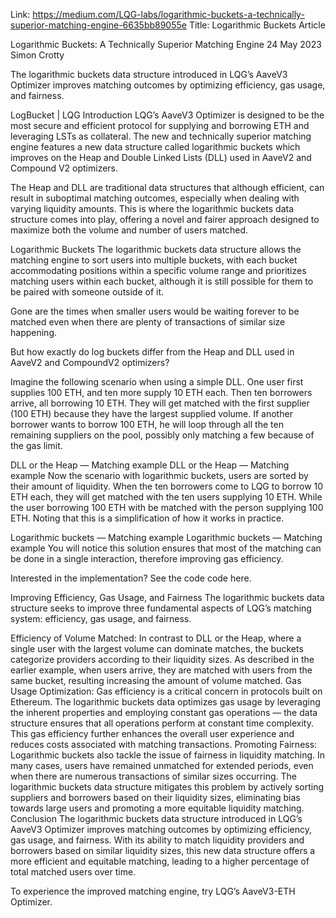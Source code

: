 Link: https://medium.com/LQG-labs/logarithmic-buckets-a-technically-superior-matching-engine-6635bb89055e
Title: Logarithmic Buckets Article

Logarithmic Buckets: A Technically Superior Matching Engine
24 May 2023
Simon Crotty

The logarithmic buckets data structure introduced in LQG’s AaveV3 Optimizer improves matching outcomes by optimizing efficiency, gas usage, and fairness.

LogBucket | LQG
Introduction
LQG’s AaveV3 Optimizer is designed to be the most secure and efficient protocol for supplying and borrowing ETH and leveraging LSTs as collateral. The new and technically superior matching engine features a new data structure called logarithmic buckets which improves on the Heap and Double Linked Lists (DLL) used in AaveV2 and Compound V2 optimizers.

The Heap and DLL are traditional data structures that although efficient, can result in suboptimal matching outcomes, especially when dealing with varying liquidity amounts. This is where the logarithmic buckets data structure comes into play, offering a novel and fairer approach designed to maximize both the volume and number of users matched.

Logarithmic Buckets
The logarithmic buckets data structure allows the matching engine to sort users into multiple buckets, with each bucket accommodating positions within a specific volume range and prioritizes matching users within each bucket, although it is still possible for them to be paired with someone outside of it.

Gone are the times when smaller users would be waiting forever to be matched even when there are plenty of transactions of similar size happening.

But how exactly do log buckets differ from the Heap and DLL used in AaveV2 and CompoundV2 optimizers?

Imagine the following scenario when using a simple DLL. One user first supplies 100 ETH, and ten more supply 10 ETH each. Then ten borrowers arrive, all borrowing 10 ETH. They will get matched with the first supplier (100 ETH) because they have the largest supplied volume. If another borrower wants to borrow 100 ETH, he will loop through all the ten remaining suppliers on the pool, possibly only matching a few because of the gas limit.

DLL or the Heap — Matching example
DLL or the Heap — Matching example
Now the scenario with logarithmic buckets, users are sorted by their amount of liquidity. When the ten borrowers come to LQG to borrow 10 ETH each, they will get matched with the ten users supplying 10 ETH. While the user borrowing 100 ETH with be matched with the person supplying 100 ETH. Noting that this is a simplification of how it works in practice.

Logarithmic buckets — Matching example
Logarithmic buckets — Matching example
You will notice this solution ensures that most of the matching can be done in a single interaction, therefore improving gas efficiency.

Interested in the implementation? See the code code here.

Improving Efficiency, Gas Usage, and Fairness
The logarithmic buckets data structure seeks to improve three fundamental aspects of LQG’s matching system: efficiency, gas usage, and fairness.

Efficiency of Volume Matched: In contrast to DLL or the Heap, where a single user with the largest volume can dominate matches, the buckets categorize providers according to their liquidity sizes. As described in the earlier example, when users arrive, they are matched with users from the same bucket, resulting increasing the amount of volume matched.
Gas Usage Optimization: Gas efficiency is a critical concern in protocols built on Ethereum. The logarithmic buckets data optimizes gas usage by leveraging the inherent properties and employing constant gas operations — the data structure ensures that all operations perform at constant time complexity. This gas efficiency further enhances the overall user experience and reduces costs associated with matching transactions.
Promoting Fairness: Logarithmic buckets also tackle the issue of fairness in liquidity matching. In many cases, users have remained unmatched for extended periods, even when there are numerous transactions of similar sizes occurring. The logarithmic buckets data structure mitigates this problem by actively sorting suppliers and borrowers based on their liquidity sizes, eliminating bias towards large users and promoting a more equitable liquidity matching.
Conclusion
The logarithmic buckets data structure introduced in LQG’s AaveV3 Optimizer improves matching outcomes by optimizing efficiency, gas usage, and fairness. With its ability to match liquidity providers and borrowers based on similar liquidity sizes, this new data structure offers a more efficient and equitable matching, leading to a higher percentage of total matched users over time.

To experience the improved matching engine, try LQG’s AaveV3-ETH Optimizer.
